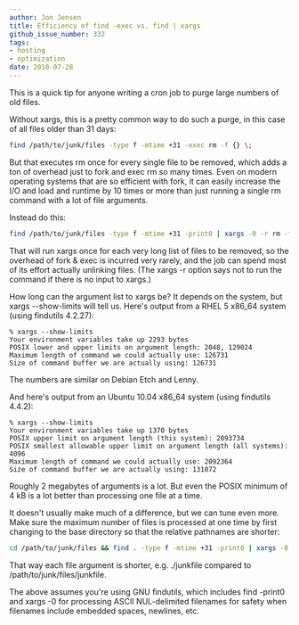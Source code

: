 ```yaml
---
author: Jon Jensen
title: Efficiency of find -exec vs. find | xargs
github_issue_number: 332
tags:
- hosting
- optimization
date: 2010-07-28
---
```


This is a quick tip for anyone writing a cron job to purge large numbers of old files.

Without xargs, this is a pretty common way to do such a purge, in this case of all files older than 31 days:

```bash
find /path/to/junk/files -type f -mtime +31 -exec rm -f {} \;
```

But that executes rm once for every single file to be removed, which adds a ton of overhead just to fork and exec rm so many times. Even on modern operating systems that are so efficient with fork, it can easily increase the I/O and load and runtime by 10 times or more than just running a single rm command with a lot of file arguments.

Instead do this:

```bash
find /path/to/junk/files -type f -mtime +31 -print0 | xargs -0 -r rm -f
```

That will run xargs once for each very long list of files to be removed, so the overhead of fork & exec is incurred very rarely, and the job can spend most of its effort actually unlinking files. (The xargs -r option says not to run the command if there is no input to xargs.)

How long can the argument list to xargs be? It depends on the system, but xargs --show-limits will tell us. Here's output from a RHEL 5 x86_64 system (using findutils 4.2.27):

```nohighlight
% xargs --show-limits
Your environment variables take up 2293 bytes
POSIX lower and upper limits on argument length: 2048, 129024
Maximum length of command we could actually use: 126731
Size of command buffer we are actually using: 126731
```

The numbers are similar on Debian Etch and Lenny.

And here's output from an Ubuntu 10.04 x86_64 system (using findutils 4.4.2):

```nohighlight
% xargs --show-limits
Your environment variables take up 1370 bytes
POSIX upper limit on argument length (this system): 2093734
POSIX smallest allowable upper limit on argument length (all systems): 4096
Maximum length of command we could actually use: 2092364
Size of command buffer we are actually using: 131072
```

Roughly 2 megabytes of arguments is a lot. But even the POSIX minimum of 4 kB is a lot better than processing one file at a time.

It doesn't usually make much of a difference, but we can tune even more. Make sure the maximum number of files is processed at one time by first changing to the base directory so that the relative pathnames are shorter:

```bash
cd /path/to/junk/files && find . -type f -mtime +31 -print0 | xargs -0 -r rm -f
```

That way each file argument is shorter, e.g. ./junkfile compared to /path/to/junk/files/junkfile.

The above assumes you're using GNU findutils, which includes find -print0 and xargs -0 for processing ASCII NUL-delimited filenames for safety when filenames include embedded spaces, newlines, etc.
